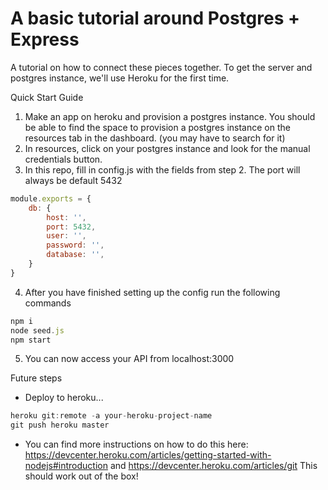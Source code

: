# A basic tutorial around Postgres + Express

A tutorial on how to connect these pieces together. To get the server and postgres instance, we'll use Heroku for the first time.

Quick Start Guide

1. Make an app on heroku and provision a postgres instance. You should be able to find the space to provision a postgres instance on the resources tab in the dashboard. (you may have to search for it)
2. In resources, click on your postgres instance and look for the manual credentials button.
3. In this repo, fill in config.js with the fields from step 2. The port will always be default 5432
```js
module.exports = {
    db: {
        host: '',
        port: 5432,
        user: '',
        password: '',
        database: '',
    }
}

```
4. After you have finished setting up the config run the following commands
```js
npm i
node seed.js
npm start
```
5. You can now access your API from localhost:3000


Future steps
- Deploy to heroku...
```js
heroku git:remote -a your-heroku-project-name
git push heroku master
``` 
- You can find more instructions on how to do this here: https://devcenter.heroku.com/articles/getting-started-with-nodejs#introduction and https://devcenter.heroku.com/articles/git
This should work out of the box!